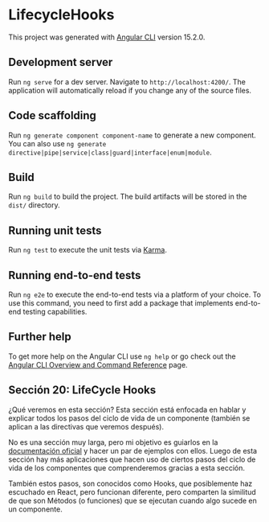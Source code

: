 # LifecycleHooks

This project was generated with [Angular CLI](https://github.com/angular/angular-cli) version 15.2.0.

## Development server

Run `ng serve` for a dev server. Navigate to `http://localhost:4200/`. The application will automatically reload if you change any of the source files.

## Code scaffolding

Run `ng generate component component-name` to generate a new component. You can also use `ng generate directive|pipe|service|class|guard|interface|enum|module`.

## Build

Run `ng build` to build the project. The build artifacts will be stored in the `dist/` directory.

## Running unit tests

Run `ng test` to execute the unit tests via [Karma](https://karma-runner.github.io).

## Running end-to-end tests

Run `ng e2e` to execute the end-to-end tests via a platform of your choice. To use this command, you need to first add a package that implements end-to-end testing capabilities.

## Further help

To get more help on the Angular CLI use `ng help` or go check out the [Angular CLI Overview and Command Reference](https://angular.io/cli) page.

## Sección 20: LifeCycle Hooks

¿Qué veremos en esta sección?
Esta sección está enfocada en hablar y explicar todos los pasos del ciclo de vida de un componente (también se aplican a las directivas que veremos después).

No es una sección muy larga, pero mi objetivo es guiarlos en la [documentación oficial](https://angular.io/guide/lifecycle-hooks) y hacer un par de ejemplos con ellos. Luego de esta sección hay más aplicaciones que hacen uso de ciertos pasos del ciclo de vida de los componentes que comprenderemos gracias a esta sección.

También estos pasos, son conocidos como Hooks, que posiblemente haz escuchado en React, pero funcionan diferente, pero comparten la similitud de que son Métodos (o funciones) que se ejecutan cuando algo sucede en un componente.